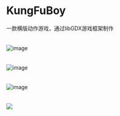 # KungFuBoy
一款横版动作游戏，通过libGDX游戏框架制作
</br></br></br>
![image](http://7xt4yx.com1.z0.glb.clouddn.com/kungfuboy_1.png)
</br></br></br>
![image](http://7xt4yx.com1.z0.glb.clouddn.com/kungfuboy_2.png)
</br></br></br>
![image](http://7xt4yx.com1.z0.glb.clouddn.com/kungfuboy_3.png)
</br></br></br>
<img src="http://7xt4yx.com1.z0.glb.clouddn.com/kungfuboy.gif"/>
